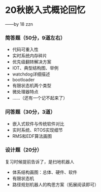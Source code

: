# 20秋嵌入式概论回忆

——by 18 zzn

### 简答题（50分，9道左右）

- 代码可重入性
- 实时系统内存碎片
- 优先级翻转解决方案
- IOT、典型结构图、举例
- watchdog详细描述
- bootloader
- 有限状态机两个类型
- 微处理器特点
- ……（还有一个记不起来了）

### 问答题（30分，3道）

- 嵌入式软件与传统软件对比
- 实时系统、RTOS实现细节
- RMS和EDF算法画图

### 设计题（20分）

复习时候提前告诉了，是扫地机器人

- 体系结构画图：总体、硬件、软件
- 有限状态机
- 路径规划机器人的构思方案（拓展阅读即可）